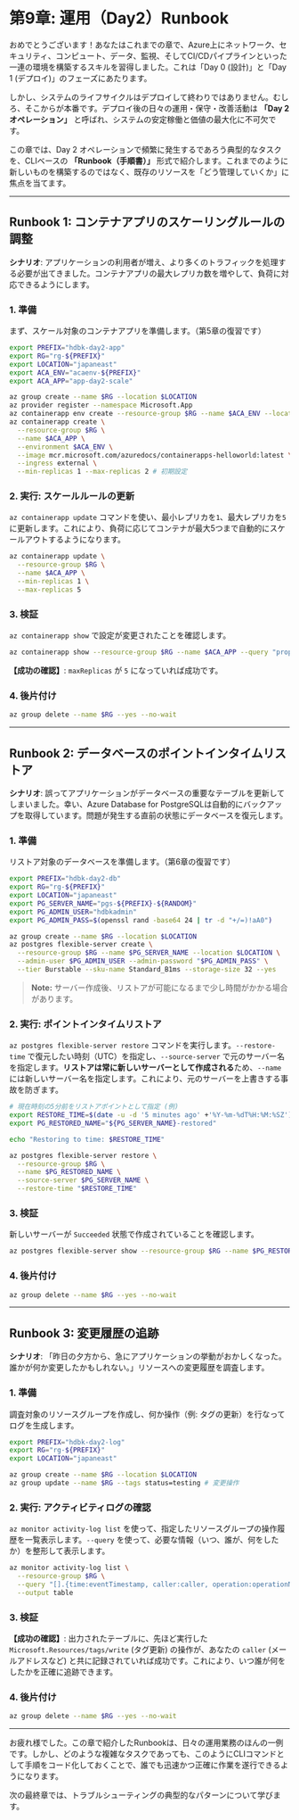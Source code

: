 # 第9章: 運用（Day2）Runbook

おめでとうございます！あなたはこれまでの章で、Azure上にネットワーク、セキュリティ、コンピュート、データ、監視、そしてCI/CDパイプラインといった一連の環境を構築するスキルを習得しました。これは「Day 0 (設計)」と「Day 1 (デプロイ)」のフェーズにあたります。

しかし、システムのライフサイクルはデプロイして終わりではありません。むしろ、そこからが本番です。デプロイ後の日々の運用・保守・改善活動は **「Day 2 オペレーション」** と呼ばれ、システムの安定稼働と価値の最大化に不可欠です。

この章では、Day 2 オペレーションで頻繁に発生するであろう典型的なタスクを、CLIベースの **「Runbook（手順書）」** 形式で紹介します。これまでのように新しいものを構築するのではなく、既存のリソースを「どう管理していくか」に焦点を当てます。

---

## Runbook 1: コンテナアプリのスケーリングルールの調整

**シナリオ**: アプリケーションの利用者が増え、より多くのトラフィックを処理する必要が出てきました。コンテナアプリの最大レプリカ数を増やして、負荷に対応できるようにします。

### 1. 準備

まず、スケール対象のコンテナアプリを準備します。（第5章の復習です）

```bash
export PREFIX="hdbk-day2-app"
export RG="rg-${PREFIX}"
export LOCATION="japaneast"
export ACA_ENV="acaenv-${PREFIX}"
export ACA_APP="app-day2-scale"

az group create --name $RG --location $LOCATION
az provider register --namespace Microsoft.App
az containerapp env create --resource-group $RG --name $ACA_ENV --location $LOCATION
az containerapp create \
  --resource-group $RG \
  --name $ACA_APP \
  --environment $ACA_ENV \
  --image mcr.microsoft.com/azuredocs/containerapps-helloworld:latest \
  --ingress external \
  --min-replicas 1 --max-replicas 2 # 初期設定
```

### 2. 実行: スケールルールの更新

`az containerapp update` コマンドを使い、最小レプリカを`1`、最大レプリカを`5`に更新します。これにより、負荷に応じてコンテナが最大5つまで自動的にスケールアウトするようになります。

```bash
az containerapp update \
  --resource-group $RG \
  --name $ACA_APP \
  --min-replicas 1 \
  --max-replicas 5
```

### 3. 検証

`az containerapp show` で設定が変更されたことを確認します。

```bash
az containerapp show --resource-group $RG --name $ACA_APP --query "properties.configuration.scale"
```

**【成功の確認】**: `maxReplicas` が `5` になっていれば成功です。

### 4. 後片付け

```bash
az group delete --name $RG --yes --no-wait
```

---

## Runbook 2: データベースのポイントインタイムリストア

**シナリオ**: 誤ってアプリケーションがデータベースの重要なテーブルを更新してしまいました。幸い、Azure Database for PostgreSQLは自動的にバックアップを取得しています。問題が発生する直前の状態にデータベースを復元します。

### 1. 準備

リストア対象のデータベースを準備します。（第6章の復習です）

```bash
export PREFIX="hdbk-day2-db"
export RG="rg-${PREFIX}"
export LOCATION="japaneast"
export PG_SERVER_NAME="pgs-${PREFIX}-${RANDOM}"
export PG_ADMIN_USER="hdbkadmin"
export PG_ADMIN_PASS=$(openssl rand -base64 24 | tr -d "+/=)!aA0")

az group create --name $RG --location $LOCATION
az postgres flexible-server create \
  --resource-group $RG --name $PG_SERVER_NAME --location $LOCATION \
  --admin-user $PG_ADMIN_USER --admin-password "$PG_ADMIN_PASS" \
  --tier Burstable --sku-name Standard_B1ms --storage-size 32 --yes
```

> **Note:** サーバー作成後、リストアが可能になるまで少し時間がかかる場合があります。

### 2. 実行: ポイントインタイムリストア

`az postgres flexible-server restore` コマンドを実行します。`--restore-time` で復元したい時刻（UTC）を指定し、`--source-server` で元のサーバー名を指定します。**リストアは常に新しいサーバーとして作成される**ため、`--name` には新しいサーバー名を指定します。これにより、元のサーバーを上書きする事故を防ぎます。

```bash
# 現在時刻の5分前をリストアポイントとして指定 (例)
export RESTORE_TIME=$(date -u -d '5 minutes ago' +'%Y-%m-%dT%H:%M:%SZ')
export PG_RESTORED_NAME="${PG_SERVER_NAME}-restored"

echo "Restoring to time: $RESTORE_TIME"

az postgres flexible-server restore \
  --resource-group $RG \
  --name $PG_RESTORED_NAME \
  --source-server $PG_SERVER_NAME \
  --restore-time "$RESTORE_TIME"
```

### 3. 検証

新しいサーバーが `Succeeded` 状態で作成されていることを確認します。

```bash
az postgres flexible-server show --resource-group $RG --name $PG_RESTORED_NAME --query "state"
```

### 4. 後片付け

```bash
az group delete --name $RG --yes --no-wait
```

---

## Runbook 3: 変更履歴の追跡

**シナリオ**: 「昨日の夕方から、急にアプリケーションの挙動がおかしくなった。誰かが何か変更したかもしれない。」リソースへの変更履歴を調査します。

### 1. 準備

調査対象のリソースグループを作成し、何か操作（例: タグの更新）を行なってログを生成します。

```bash
export PREFIX="hdbk-day2-log"
export RG="rg-${PREFIX}"
export LOCATION="japaneast"

az group create --name $RG --location $LOCATION
az group update --name $RG --tags status=testing # 変更操作
```

### 2. 実行: アクティビティログの確認

`az monitor activity-log list` を使って、指定したリソースグループの操作履歴を一覧表示します。`--query` を使って、必要な情報（いつ、誰が、何をしたか）を整形して表示します。

```bash
az monitor activity-log list \
  --resource-group $RG \
  --query "[].{time:eventTimestamp, caller:caller, operation:operationName.value}" \
  --output table
```

### 3. 検証

**【成功の確認】**: 出力されたテーブルに、先ほど実行した `Microsoft.Resources/tags/write` (タグ更新) の操作が、あなたの `caller` (メールアドレスなど) と共に記録されていれば成功です。これにより、いつ誰が何をしたかを正確に追跡できます。

### 4. 後片付け

```bash
az group delete --name $RG --yes --no-wait
```

---

お疲れ様でした。この章で紹介したRunbookは、日々の運用業務のほんの一例です。しかし、どのような複雑なタスクであっても、このようにCLIコマンドとして手順をコード化しておくことで、誰でも迅速かつ正確に作業を遂行できるようになります。

次の最終章では、トラブルシューティングの典型的なパターンについて学びます。
